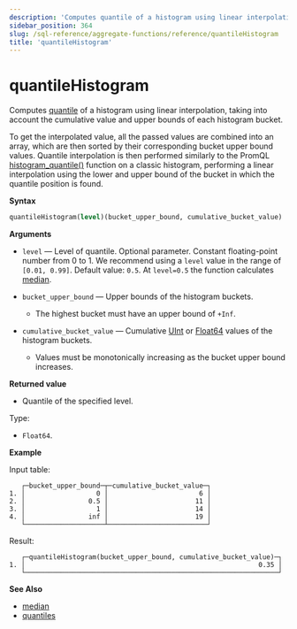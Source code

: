 ```yaml
---
description: 'Computes quantile of a histogram using linear interpolation.'
sidebar_position: 364
slug: /sql-reference/aggregate-functions/reference/quantileHistogram
title: 'quantileHistogram'
---
```


# quantileHistogram

Computes [quantile](https://en.wikipedia.org/wiki/Quantile) of a histogram using linear interpolation, taking into account the cumulative value and upper bounds of each histogram bucket.

To get the interpolated value, all the passed values are combined into an array, which are then sorted by their corresponding bucket upper bound values. Quantile interpolation is then performed similarly to the PromQL [histogram_quantile()](https://prometheus.io/docs/prometheus/latest/querying/functions/#histogram_quantile) function on a classic histogram, performing a linear interpolation using the lower and upper bound of the bucket in which the quantile position is found.

**Syntax**

```sql
quantileHistogram(level)(bucket_upper_bound, cumulative_bucket_value)
```

**Arguments**

- `level` — Level of quantile. Optional parameter. Constant floating-point number from 0 to 1. We recommend using a `level` value in the range of `[0.01, 0.99]`. Default value: `0.5`. At `level=0.5` the function calculates [median](https://en.wikipedia.org/wiki/Median).

- `bucket_upper_bound` — Upper bounds of the histogram buckets.

  - The highest bucket must have an upper bound of `+Inf`.

- `cumulative_bucket_value` — Cumulative [UInt](../../../sql-reference/data-types/int-uint) or [Float64](../../../sql-reference/data-types/float.md) values of the histogram buckets.

  - Values must be monotonically increasing as the bucket upper bound increases.

**Returned value**

- Quantile of the specified level.

Type:

- `Float64`.

**Example**

Input table:

```text
   ┌─bucket_upper_bound─┬─cumulative_bucket_value─┐
1. │                  0 │                       6 │
2. │                0.5 │                      11 │
3. │                  1 │                      14 │
4. │                inf │                      19 │
   └────────────────────┴─────────────────────────┘
```

Result:

```text
   ┌─quantileHistogram(bucket_upper_bound, cumulative_bucket_value)─┐
1. │                                                           0.35 │
   └────────────────────────────────────────────────────────────────┘
```

**See Also**

- [median](/sql-reference/aggregate-functions/reference/median)
- [quantiles](../../../sql-reference/aggregate-functions/reference/quantiles.md#quantiles)
